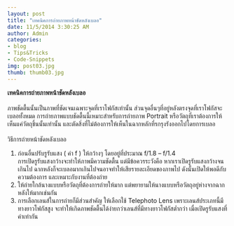 ```yaml
---
layout: post
title: "เทคนิคการถ่ายภาพหน้าชัดหลังเบลอ"
date: 11/5/2014 3:30:25 AM 
author: Admin
categories:
- blog
- Tips&Tricks
- Code-Snippets
img: post03.jpg
thumb: thumb03.jpg
---
```


**เทคนิคการถ่ายภาพหน้าชัดหลังเบลอ** <br><br>
 	ภาพชัดตื้นนั้นเป็นภาพที่ชัดเจนเฉพาะจุดที่เราโฟกัสเท่านั้น ส่วนจุดอื่นๆที่อยู่หลังตรงจุดที่เราโฟกัสจะเบลอทั้งหมด การถ่ายภาพแบบชัดตื้นนี้เหมาะสำหรับการถ่ายภาพ Portrait หรือวัตถุที่เราต้องการให้เห็นแค่วัตถุชิ้นนั้นเท่านั้น และตัดสิ่งที่ไม่ต้องการให้เห็นในฉากหลักที่รกรุงรังออกไปโดยการเบลอ<br><br>
วิธีการถ่ายหน้าชัดหลังเบลอ<br>
1.	ก่อนอื่นปรับรูรับแสง ( ค่า f ) ให้กว้างๆ โดยอยู่ที่ประมาณ f/1.8 – f/1.4 <br>การเปิดรูรับแสงกว้างจะทำให้ภาพมีความชัดตื้น แต่มีข้อควรระวังคือ หากเราเปิดรูรับแสงกว้างจนเกินไป ฉากหลังก็จะเบลอมากเกินไปจนอาจทำให้เสียรายละเอียดของภาพไป ดังนั้นเปิดให้พอดีกับความต้องการ และเหมาะกับงานที่ต้องถ่าย<br>
2.	ให้ถ่ายใกล้นางแบบหรือวัตถุที่ต้องการถ่ายให้มาก แต่พยายามให้นางแบบหรือวัตถุอยู่ห่างจากฉากหลังให้มากเช่นกัน<br>
3.	การเลือกเลนส์ในการถ่ายก็มีส่วนสำคัญ ให้เลือกใช้ Telephoto Lens เพราะเลนส์ประเภทนี้มีทางยาวโฟกัสสูง จะทำให้เกิดภาพชัดตื้นได้ง่ายกว่าเลนส์ที่มีทางยาวโฟกัสต่ำกว่า  เมื่อเปิดรูรับแสงที่ค่าเท่ากัน
